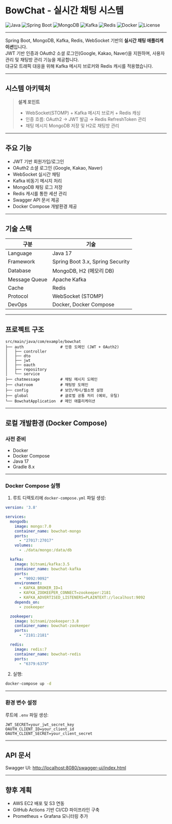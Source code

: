 
# BowChat - 실시간 채팅 시스템

![Java](https://img.shields.io/badge/Java-17-007396?logo=java&logoColor=white)
![Spring Boot](https://img.shields.io/badge/Spring%20Boot-3.x-6DB33F?logo=springboot)
![MongoDB](https://img.shields.io/badge/MongoDB-7.0-47A248?logo=mongodb)
![Kafka](https://img.shields.io/badge/Kafka-3.x-231F20?logo=apachekafka)
![Redis](https://img.shields.io/badge/Redis-7.x-DC382D?logo=redis)
![Docker](https://img.shields.io/badge/Docker-20.10-2496ED?logo=docker)
![License](https://img.shields.io/badge/license-MIT-green)

---

Spring Boot, MongoDB, Kafka, Redis, WebSocket 기반의 **실시간 채팅 애플리케이션**입니다.  
JWT 기반 인증과 OAuth2 소셜 로그인(Google, Kakao, Naver)을 지원하며, 사용자 관리 및 채팅방 관리 기능을 제공합니다.  
대규모 트래픽 대응을 위해 Kafka 메시지 브로커와 Redis 캐시를 적용했습니다.

---

## 시스템 아키텍처


> **설계 포인트**
> - WebSocket(STOMP) + Kafka 메시지 브로커 + Redis 캐싱
> - 인증 흐름: OAuth2 → JWT 발급 → Redis RefreshToken 관리
> - 채팅 메시지 MongoDB 저장 및 H2로 채팅방 관리

---

## 주요 기능

- JWT 기반 회원가입/로그인
- OAuth2 소셜 로그인 (Google, Kakao, Naver)
- WebSocket 실시간 채팅
- Kafka 비동기 메시지 처리
- MongoDB 채팅 로그 저장
- Redis 캐시를 통한 세션 관리
- Swagger API 문서 제공
- Docker Compose 개발환경 제공

---

## 기술 스택

| 구분          | 기술                          |
|---------------|---------------------------------|
| Language      | Java 17                        |
| Framework     | Spring Boot 3.x, Spring Security|
| Database      | MongoDB, H2 (메모리 DB)        |
| Message Queue | Apache Kafka                   |
| Cache         | Redis                          |
| Protocol      | WebSocket (STOMP)              |
| DevOps        | Docker, Docker Compose         |

---

## 프로젝트 구조

```
src/main/java/com/example/bowchat
├── auth                # 인증 도메인 (JWT + OAuth2)
│   ├── controller
│   ├── dto
│   ├── jwt
│   ├── oauth
│   ├── repository
│   └── service
├── chatmessage         # 채팅 메시지 도메인
├── chatroom            # 채팅방 도메인
├── config              # 보안/캐시/웹소켓 설정
├── global              # 글로벌 공통 처리 (예외, 유틸)
└── BowchatApplication  # 메인 애플리케이션
```

---

## 로컬 개발환경 (Docker Compose)

### 사전 준비
- Docker
- Docker Compose
- Java 17
- Gradle 8.x

---

### Docker Compose 실행

1. 루트 디렉토리에 `docker-compose.yml` 파일 생성:
```yaml
version: '3.8'

services:
  mongodb:
    image: mongo:7.0
    container_name: bowchat-mongo
    ports:
      - "27017:27017"
    volumes:
      - ./data/mongo:/data/db

  kafka:
    image: bitnami/kafka:3.5
    container_name: bowchat-kafka
    ports:
      - "9092:9092"
    environment:
      - KAFKA_BROKER_ID=1
      - KAFKA_ZOOKEEPER_CONNECT=zookeeper:2181
      - KAFKA_ADVERTISED_LISTENERS=PLAINTEXT://localhost:9092
    depends_on:
      - zookeeper

  zookeeper:
    image: bitnami/zookeeper:3.8
    container_name: bowchat-zookeeper
    ports:
      - "2181:2181"

  redis:
    image: redis:7
    container_name: bowchat-redis
    ports:
      - "6379:6379"
```

2. 실행:
```bash
docker-compose up -d
```

---

### 환경 변수 설정
루트에 `.env` 파일 생성:
```
JWT_SECRET=your_jwt_secret_key
OAUTH_CLIENT_ID=your_client_id
OAUTH_CLIENT_SECRET=your_client_secret
```

---

## API 문서
Swagger UI: [http://localhost:8080/swagger-ui/index.html](http://localhost:8080/swagger-ui/index.html)

---

## 향후 계획
- AWS EC2 배포 및 S3 연동
- GitHub Actions 기반 CI/CD 파이프라인 구축
- Prometheus + Grafana 모니터링 추가
